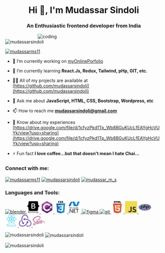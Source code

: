 <h1 align="center">Hi 👋, I'm Mudassar Sindoli</h1>
<h3 align="center">An Enthusiastic frontend developer from India</h3>

<img align="right" alt="coding" width="400" src="https://miro.medium.com/v2/resize:fit:1400/1*1ojV4epPGRxhZE26dVI4pQ.gif">

<p align="left"> <img src="https://komarev.com/ghpvc/?username=mudassarsindoli&label=Profile%20views&color=0e75b6&style=flat" alt="mudassarsindoli" /> </p>

<p align="left"> <a href="https://twitter.com/mudassarms11" target="blank"><img src="https://img.shields.io/twitter/follow/mudassarms11?logo=twitter&style=for-the-badge" alt="mudassarms11" /></a> </p>

- 🔭 I’m currently working on [myOnlinePorfolio](https://mudassarsindoli.github.io/myOnlinePortfolio/)

- 🌱 I’m currently learning **React.Js, Redux, Tailwind, pHp, GIT, etc.**

- 👨‍💻 All of my projects are available at [https://github.com/mudassarsindoli](https://github.com/mudassarsindoli)

- 💬 Ask me about **JavaScript, HTML, CSS, Bootstrap, Wordpress, etc**

- 📫 How to reach me **mudassarsindoli@gmail.com**

- 📄 Know about my experiences [https://drive.google.com/file/d/1cfyzPkd1Tp_Wb8BGuKUcLfEAYgHcVUYk/view?usp=sharing](https://drive.google.com/file/d/1cfyzPkd1Tp_Wb8BGuKUcLfEAYgHcVUYk/view?usp=sharing)

- ⚡ Fun fact **I love coffee...but that doesn't mean I hate Chai...**

<h3 align="left">Connect with me:</h3>
<p align="left">
<a href="https://twitter.com/mudassarms11" target="blank"><img align="center" src="https://raw.githubusercontent.com/rahuldkjain/github-profile-readme-generator/master/src/images/icons/Social/twitter.svg" alt="mudassarms11" height="30" width="40" /></a>
<a href="https://linkedin.com/in/mudassarsindoli" target="blank"><img align="center" src="https://raw.githubusercontent.com/rahuldkjain/github-profile-readme-generator/master/src/images/icons/Social/linked-in-alt.svg" alt="mudassarsindoli" height="30" width="40" /></a>
<a href="https://instagram.com/mudassar_m_s" target="blank"><img align="center" src="https://raw.githubusercontent.com/rahuldkjain/github-profile-readme-generator/master/src/images/icons/Social/instagram.svg" alt="mudassar_m_s" height="30" width="40" /></a>
</p>

<h3 align="left">Languages and Tools:</h3>
<p align="left"> <a href="https://www.blender.org/" target="_blank" rel="noreferrer"> <img src="https://download.blender.org/branding/community/blender_community_badge_white.svg" alt="blender" width="40" height="40"/> </a> <a href="https://getbootstrap.com" target="_blank" rel="noreferrer"> <img src="https://raw.githubusercontent.com/devicons/devicon/master/icons/bootstrap/bootstrap-plain-wordmark.svg" alt="bootstrap" width="40" height="40"/> </a> <a href="https://www.w3schools.com/cs/" target="_blank" rel="noreferrer"> <img src="https://raw.githubusercontent.com/devicons/devicon/master/icons/csharp/csharp-original.svg" alt="csharp" width="40" height="40"/> </a> <a href="https://www.w3schools.com/css/" target="_blank" rel="noreferrer"> <img src="https://raw.githubusercontent.com/devicons/devicon/master/icons/css3/css3-original-wordmark.svg" alt="css3" width="40" height="40"/> </a> <a href="https://dotnet.microsoft.com/" target="_blank" rel="noreferrer"> <img src="https://raw.githubusercontent.com/devicons/devicon/master/icons/dot-net/dot-net-original-wordmark.svg" alt="dotnet" width="40" height="40"/> </a> <a href="https://www.figma.com/" target="_blank" rel="noreferrer"> <img src="https://www.vectorlogo.zone/logos/figma/figma-icon.svg" alt="figma" width="40" height="40"/> </a> <a href="https://git-scm.com/" target="_blank" rel="noreferrer"> <img src="https://www.vectorlogo.zone/logos/git-scm/git-scm-icon.svg" alt="git" width="40" height="40"/> </a> <a href="https://www.w3.org/html/" target="_blank" rel="noreferrer"> <img src="https://raw.githubusercontent.com/devicons/devicon/master/icons/html5/html5-original-wordmark.svg" alt="html5" width="40" height="40"/> </a> <a href="https://developer.mozilla.org/en-US/docs/Web/JavaScript" target="_blank" rel="noreferrer"> <img src="https://raw.githubusercontent.com/devicons/devicon/master/icons/javascript/javascript-original.svg" alt="javascript" width="40" height="40"/> </a> <a href="https://www.php.net" target="_blank" rel="noreferrer"> <img src="https://raw.githubusercontent.com/devicons/devicon/master/icons/php/php-original.svg" alt="php" width="40" height="40"/> </a> <a href="https://reactjs.org/" target="_blank" rel="noreferrer"> <img src="https://raw.githubusercontent.com/devicons/devicon/master/icons/react/react-original-wordmark.svg" alt="react" width="40" height="40"/> </a> <a href="https://redux.js.org" target="_blank" rel="noreferrer"> <img src="https://raw.githubusercontent.com/devicons/devicon/master/icons/redux/redux-original.svg" alt="redux" width="40" height="40"/> </a> <a href="https://sass-lang.com" target="_blank" rel="noreferrer"> <img src="https://raw.githubusercontent.com/devicons/devicon/master/icons/sass/sass-original.svg" alt="sass" width="40" height="40"/> </a> </p>

<p><img align="left" src="https://github-readme-stats.vercel.app/api/top-langs?username=mudassarsindoli&show_icons=true&locale=en&layout=compact" alt="mudassarsindoli" /></p>

<p>&nbsp;<img align="center" src="https://github-readme-stats.vercel.app/api?username=mudassarsindoli&show_icons=true&locale=en" alt="mudassarsindoli" /></p>

<p><img align="center" src="https://github-readme-streak-stats.herokuapp.com/?user=mudassarsindoli&" alt="mudassarsindoli" /></p>
